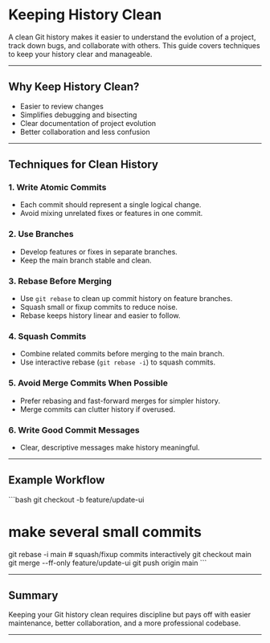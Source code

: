 # Keeping History Clean

A clean Git history makes it easier to understand the evolution of a project, track down bugs, and collaborate with others. This guide covers techniques to keep your history clear and manageable.

---

## Why Keep History Clean?

- Easier to review changes
- Simplifies debugging and bisecting
- Clear documentation of project evolution
- Better collaboration and less confusion

---

## Techniques for Clean History

### 1. Write Atomic Commits

- Each commit should represent a single logical change.
- Avoid mixing unrelated fixes or features in one commit.

### 2. Use Branches

- Develop features or fixes in separate branches.
- Keep the main branch stable and clean.

### 3. Rebase Before Merging

- Use `git rebase` to clean up commit history on feature branches.
- Squash small or fixup commits to reduce noise.
- Rebase keeps history linear and easier to follow.

### 4. Squash Commits

- Combine related commits before merging to the main branch.
- Use interactive rebase (`git rebase -i`) to squash commits.

### 5. Avoid Merge Commits When Possible

- Prefer rebasing and fast-forward merges for simpler history.
- Merge commits can clutter history if overused.

### 6. Write Good Commit Messages

- Clear, descriptive messages make history meaningful.

---

## Example Workflow

\```bash
git checkout -b feature/update-ui

# make several small commits

git rebase -i main   # squash/fixup commits interactively
git checkout main
git merge --ff-only feature/update-ui
git push origin main
\```

---

## Summary

Keeping your Git history clean requires discipline but pays off with easier maintenance, better collaboration, and a more professional codebase.

---
